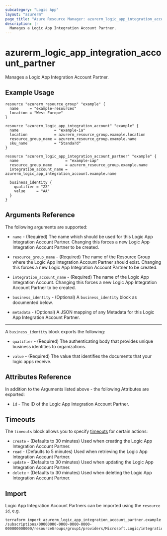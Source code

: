 ```yaml
---
subcategory: "Logic App"
layout: "azurerm"
page_title: "Azure Resource Manager: azurerm_logic_app_integration_account_partner"
description: |-
  Manages a Logic App Integration Account Partner.
---
```


# azurerm_logic_app_integration_account_partner

Manages a Logic App Integration Account Partner.

## Example Usage

```hcl
resource "azurerm_resource_group" "example" {
  name     = "example-resources"
  location = "West Europe"
}

resource "azurerm_logic_app_integration_account" "example" {
  name                = "example-ia"
  location            = azurerm_resource_group.example.location
  resource_group_name = azurerm_resource_group.example.name
  sku_name            = "Standard"
}

resource "azurerm_logic_app_integration_account_partner" "example" {
  name                     = "example-iap"
  resource_group_name      = azurerm_resource_group.example.name
  integration_account_name = azurerm_logic_app_integration_account.example.name

  business_identity {
    qualifier = "ZZ"
    value     = "AA"
  }
}
```

## Arguments Reference

The following arguments are supported:

* `name` - (Required) The name which should be used for this Logic App Integration Account Partner. Changing this forces a new Logic App Integration Account Partner to be created.

* `resource_group_name` - (Required) The name of the Resource Group where the Logic App Integration Account Partner should exist. Changing this forces a new Logic App Integration Account Partner to be created.

* `integration_account_name` - (Required) The name of the Logic App Integration Account. Changing this forces a new Logic App Integration Account Partner to be created.

* `business_identity` - (Optional) A `business_identity` block as documented below.

* `metadata` - (Optional) A JSON mapping of any Metadata for this Logic App Integration Account Partner.

---

A `business_identity` block exports the following:

* `qualifier` - (Required) The authenticating body that provides unique business identities to organizations.

* `value` - (Required) The value that identifies the documents that your logic apps receive.

## Attributes Reference

In addition to the Arguments listed above - the following Attributes are exported:

* `id` - The ID of the Logic App Integration Account Partner.

## Timeouts

The `timeouts` block allows you to specify [timeouts](https://www.terraform.io/docs/configuration/resources.html#timeouts) for certain actions:

* `create` - (Defaults to 30 minutes) Used when creating the Logic App Integration Account Partner.
* `read` - (Defaults to 5 minutes) Used when retrieving the Logic App Integration Account Partner.
* `update` - (Defaults to 30 minutes) Used when updating the Logic App Integration Account Partner.
* `delete` - (Defaults to 30 minutes) Used when deleting the Logic App Integration Account Partner.

## Import

Logic App Integration Account Partners can be imported using the `resource id`, e.g.

```shell
terraform import azurerm_logic_app_integration_account_partner.example /subscriptions/00000000-0000-0000-0000-000000000000/resourceGroups/group1/providers/Microsoft.Logic/integrationAccounts/account1/partners/partner1
```
